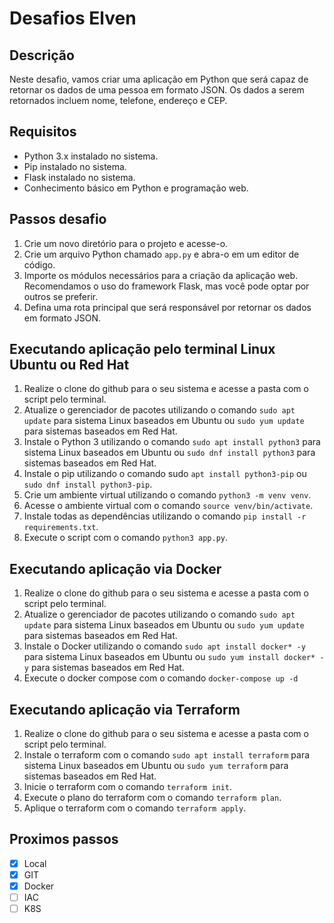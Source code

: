 # Desafios Elven

## Descrição
Neste desafio, vamos criar uma aplicação em Python que será capaz de retornar os dados de uma pessoa em formato JSON. Os dados a serem retornados incluem nome, telefone, endereço e CEP.

## Requisitos

- Python 3.x instalado no sistema.
- Pip instalado no sistema.
- Flask instalado no sistema.
- Conhecimento básico em Python e programação web.

## Passos desafio

1. Crie um novo diretório para o projeto e acesse-o.
2. Crie um arquivo Python chamado `app.py` e abra-o em um editor de código.
3. Importe os módulos necessários para a criação da aplicação web. Recomendamos o uso do framework Flask, mas você pode optar por outros se preferir.
4. Defina uma rota principal que será responsável por retornar os dados em formato JSON.

## Executando aplicação pelo terminal Linux Ubuntu ou Red Hat

1. Realize o clone do github para o seu sistema e acesse a pasta com o script pelo terminal.
2. Atualize o gerenciador de pacotes utilizando o comando `sudo apt update` para sistema Linux baseados em Ubuntu ou `sudo yum update` para sistemas baseados em Red Hat.
3. Instale o Python 3 utilizando o comando `sudo apt install python3` para sistema Linux baseados em Ubuntu ou `sudo dnf install python3` para sistemas baseados em Red Hat.
4. Instale o pip utilizando o comando sudo `apt install python3-pip` ou `sudo dnf install python3-pip`.
5. Crie um ambiente virtual utilizando o comando `python3 -m venv venv`.
6. Acesse o ambiente virtual com o comando `source venv/bin/activate`.
7. Instale todas as dependências utilizando o comando `pip install -r requirements.txt`.
8. Execute o script com o comando `python3 app.py`.

## Executando aplicação via Docker

1. Realize o clone do github para o seu sistema e acesse a pasta com o script pelo terminal.
2. Atualize o gerenciador de pacotes utilizando o comando `sudo apt update` para sistema Linux baseados em Ubuntu ou `sudo yum update` para sistemas baseados em Red Hat.
3. Instale o Docker utilizando o comando `sudo apt install docker* -y` para sistema Linux baseados em Ubuntu ou `sudo yum install docker* -y` para sistemas baseados em Red Hat.
4. Execute o docker compose com o comando `docker-compose up -d`

## Executando aplicação via Terraform

1. Realize o clone do github para o seu sistema e acesse a pasta com o script pelo terminal.
2. Instale o terraform com o comando `sudo apt install terraform` para sistema Linux baseados em Ubuntu ou `sudo yum terraform` para sistemas baseados em Red Hat.
3. Inicie o terraform com o comando `terraform init`.
4. Execute o plano do terraform com o comando `terraform plan`.
5. Aplique o terraform com o comando `terraform apply`.

## Proximos passos 
- [x] Local 
- [x] GIT 
- [x] Docker
- [ ] IAC
- [ ] K8S